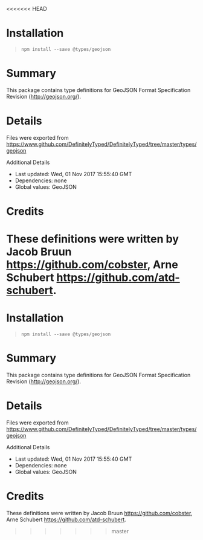 <<<<<<< HEAD
# Installation
> `npm install --save @types/geojson`

# Summary
This package contains type definitions for GeoJSON Format Specification Revision (http://geojson.org/).

# Details
Files were exported from https://www.github.com/DefinitelyTyped/DefinitelyTyped/tree/master/types/geojson

Additional Details
 * Last updated: Wed, 01 Nov 2017 15:55:40 GMT
 * Dependencies: none
 * Global values: GeoJSON

# Credits
These definitions were written by Jacob Bruun <https://github.com/cobster>, Arne Schubert <https://github.com/atd-schubert>.
=======
# Installation
> `npm install --save @types/geojson`

# Summary
This package contains type definitions for GeoJSON Format Specification Revision (http://geojson.org/).

# Details
Files were exported from https://www.github.com/DefinitelyTyped/DefinitelyTyped/tree/master/types/geojson

Additional Details
 * Last updated: Wed, 01 Nov 2017 15:55:40 GMT
 * Dependencies: none
 * Global values: GeoJSON

# Credits
These definitions were written by Jacob Bruun <https://github.com/cobster>, Arne Schubert <https://github.com/atd-schubert>.
>>>>>>> master
